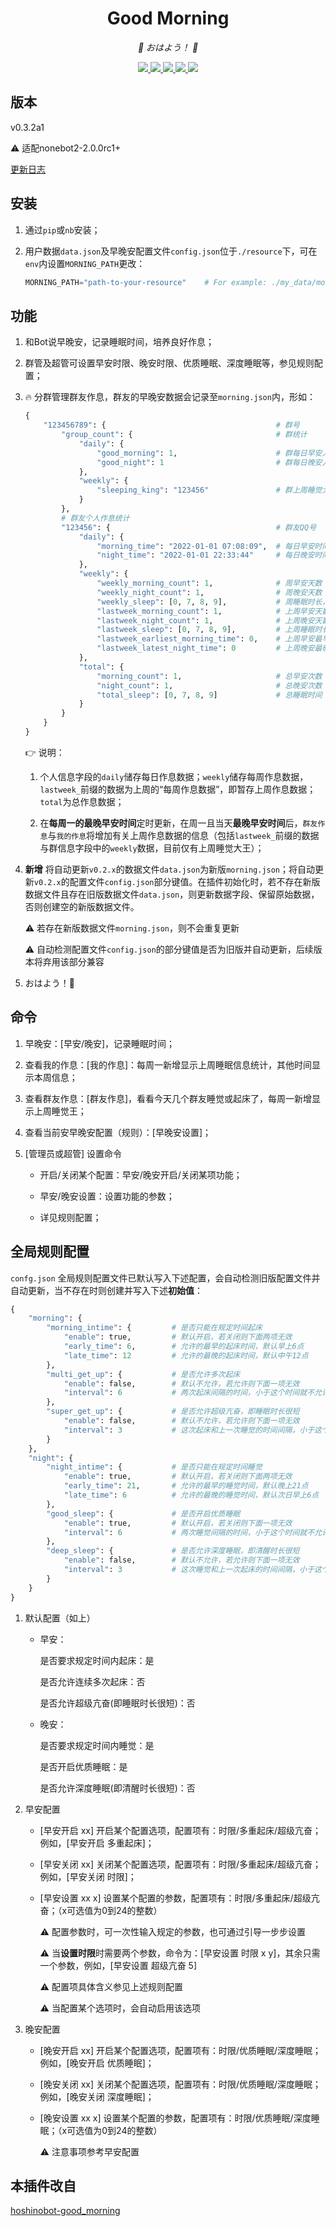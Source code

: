 <div align="center">

# Good Morning

<!-- prettier-ignore-start -->
<!-- markdownlint-disable-next-line MD036 -->
_🌈 おはよう！ 🌈_
<!-- prettier-ignore-end -->

</div>
<p align="center">
  
  <a href="https://github.com/MinatoAquaCrews/nonebot_plugin_morning/blob/beta/LICENSE">
    <img src="https://img.shields.io/github/license/MinatoAquaCrews/nonebot_plugin_morning?color=blue">
  </a>
  
  <a href="https://github.com/nonebot/nonebot2">
    <img src="https://img.shields.io/badge/nonebot2-2.0.0rc1+-green">
  </a>
  
  <a href="https://github.com/MinatoAquaCrews/nonebot_plugin_morning/releases/tag/v0.3.2a1">
    <img src="https://img.shields.io/github/v/release/MinatoAquaCrews/nonebot_plugin_morning?color=orange">
  </a>

  <a href="https://www.codefactor.io/repository/github/MinatoAquaCrews/nonebot_plugin_morning">
    <img src="https://img.shields.io/codefactor/grade/github/MinatoAquaCrews/nonebot_plugin_morning/beta?color=red">
  </a>

  <a href="https://github.com/MinatoAquaCrews/nonebot_plugin_morning">
    <img src="https://img.shields.io/pypi/dm/nonebot_plugin_morning">
  </a>
  
</p>

## 版本

v0.3.2a1

⚠ 适配nonebot2-2.0.0rc1+

[更新日志](https://github.com/MinatoAquaCrews/nonebot_plugin_morning/releases/tag/v0.3.2a1)

## 安装

1. 通过`pip`或`nb`安装；

2. 用户数据`data.json`及早晚安配置文件`config.json`位于`./resource`下，可在`env`内设置`MORNING_PATH`更改：

    ``` python
    MORNING_PATH="path-to-your-resource"    # For example: ./my_data/morning_resource/
    ```

## 功能

1. 和Bot说早晚安，记录睡眠时间，培养良好作息；

2. 群管及超管可设置早安时限、晚安时限、优质睡眠、深度睡眠等，参见规则配置；

3. 🔥 分群管理群友作息，群友的早晚安数据会记录至`morning.json`内，形如：

    ``` python
    {
        "123456789": {                                      # 群号
            "group_count": {                                # 群统计
                "daily": {
                    "good_morning": 1,                      # 群每日早安人数
                    "good_night": 1                         # 群每日晚安人数
                },
                "weekly": {
                    "sleeping_king": "123456"               # 群上周睡觉大王
                }
            },
            # 群友个人作息统计
            "123456": {                                     # 群友QQ号
                "daily": {
                    "morning_time": "2022-01-01 07:08:09",  # 每日早安时间
                    "night_time": "2022-01-01 22:33:44"     # 每日晚安时间
                },
                "weekly": {
                    "weekly_morning_count": 1,              # 周早安天数
                    "weekly_night_count": 1,                # 周晚安天数
                    "weekly_sleep": [0, 7, 8, 9],           # 周睡眠时长，列表形式：天/时/分/秒，例如0天7时8分9秒
                    "lastweek_morning_count": 1,            # 上周早安天数（暂存）
                    "lastweek_night_count": 1,              # 上周晚安天数（暂存）
                    "lastweek_sleep": [0, 7, 8, 9],         # 上周睡眠时长（暂存）
                    "lastweek_earliest_morning_time": 0,    # 上周早安最早的时间（暂存）
                    "lastweek_latest_night_time": 0         # 上周晚安最晚的时间（暂存）
                },
                "total": {
                    "morning_count": 1,                     # 总早安次数
                    "night_count": 1,                       # 总晚安次数
                    "total_sleep": [0, 7, 8, 9]             # 总睡眠时间
                }
            }       
        }
    }
    ```

    👉 说明：
    
    1. 个人信息字段的`daily`储存每日作息数据；`weekly`储存每周作息数据，`lastweek_`前缀的数据为上周的“每周作息数据”，即暂存上周作息数据；`total`为总作息数据；

    2. 在**每周一的最晚早安时间**定时更新，在周一且当天**最晚早安时间**后，`群友作息`与`我的作息`将增加有关上周作息数据的信息（包括`lastweek_`前缀的数据与群信息字段中的`weekly`数据，目前仅有上周睡觉大王）；

4. **新增** 将自动更新`v0.2.x`的数据文件`data.json`为新版`morning.json`；将自动更新`v0.2.x`的配置文件`config.json`部分键值。在插件初始化时，若不存在新版数据文件且存在旧版数据文件`data.json`，则更新数据字段、保留原始数据，否则创建空的新版数据文件。
   
   ⚠ 若存在新版数据文件`morning.json`，则不会重复更新

   ⚠ 自动检测配置文件`config.json`的部分键值是否为旧版并自动更新，后续版本将弃用该部分兼容

5. おはよう！🌈

## 命令

1. 早晚安：[早安/晚安]，记录睡眠时间；

2. 查看我的作息：[我的作息]：每周一新增显示上周睡眠信息统计，其他时间显示本周信息；

3. 查看群友作息：[群友作息]，看看今天几个群友睡觉或起床了，每周一新增显示上周睡觉王；

4. 查看当前安早晚安配置（规则）：[早晚安设置]；

5. [管理员或超管] 设置命令

    - 开启/关闭某个配置：早安/晚安开启/关闭某项功能；

    - 早安/晚安设置：设置功能的参数；

    - 详见规则配置；

## 全局规则配置

`confg.json` 全局规则配置文件已默认写入下述配置，会自动检测旧版配置文件并自动更新，当不存在时则创建并写入下述**初始值**：

``` python
{
    "morning": {
        "morning_intime": {         # 是否只能在规定时间起床
            "enable": true,         # 默认开启，若关闭则下面两项无效
            "early_time": 6,        # 允许的最早的起床时间，默认早上6点
            "late_time": 12         # 允许的最晚的起床时间，默认中午12点
        },
        "multi_get_up": {           # 是否允许多次起床
            "enable": false,        # 默认不允许，若允许则下面一项无效
            "interval": 6           # 两次起床间隔的时间，小于这个时间就不允许起床
        },
        "super_get_up": {           # 是否允许超级亢奋，即睡眠时长很短
            "enable": false,        # 默认不允许，若允许则下面一项无效
            "interval": 3           # 这次起床和上一次睡觉的时间间隔，小于这个时间就不允许起床，不怕猝死？给我睡！
        }
    },
    "night": {
        "night_intime": {           # 是否只能在规定时间睡觉
            "enable": true,         # 默认开启，若关闭则下面两项无效
            "early_time": 21,       # 允许的最早的睡觉时间，默认晚上21点
            "late_time": 6          # 允许的最晚的睡觉时间，默认次日早上6点
        },
        "good_sleep": {             # 是否开启优质睡眠
            "enable": true,         # 默认开启，若关闭则下面一项无效
            "interval": 6           # 两次睡觉间隔的时间，小于这个时间就不允许睡觉
        },
        "deep_sleep": {             # 是否允许深度睡眠，即清醒时长很短
            "enable": false,        # 默认不允许，若允许则下面一项无效
            "interval": 3           # 这次睡觉和上一次起床的时间间隔，小于这个时间就不允许睡觉，睡个锤子，快起床！
        }
    }
}
``` 

1. 默认配置（如上）

    - 早安：

		是否要求规定时间内起床：是

		是否允许连续多次起床：否

		是否允许超级亢奋(即睡眠时长很短)：否

    - 晚安：

		是否要求规定时间内睡觉：是

		是否开启优质睡眠：是
      
		是否允许深度睡眠(即清醒时长很短)：否

2. 早安配置
    
    - [早安开启 xx] 开启某个配置选项，配置项有：时限/多重起床/超级亢奋；例如，[早安开启 多重起床]；
    
    - [早安关闭 xx] 关闭某个配置选项，配置项有：时限/多重起床/超级亢奋；例如，[早安关闭 时限]；
    
    - [早安设置 xx x] 设置某个配置的参数，配置项有：时限/多重起床/超级亢奋；（x可选值为0到24的整数）
      
		⚠ 配置参数时，可一次性输入规定的参数，也可通过引导一步步设置
	  
		⚠ 当**设置时限**时需要两个参数，命令为：[早安设置 时限 x y]，其余只需一个参数，例如，[早安设置 超级亢奋 5]

		⚠ 配置项具体含义参见上述规则配置
		
		⚠ 当配置某个选项时，会自动启用该选项

3. 晚安配置
    
    - [晚安开启 xx] 开启某个配置选项，配置项有：时限/优质睡眠/深度睡眠；例如，[晚安开启 优质睡眠]；
    
    - [晚安关闭 xx] 关闭某个配置选项，配置项有：时限/优质睡眠/深度睡眠；例如，[晚安关闭 深度睡眠]；
    
    - [晚安设置 xx x] 设置某个配置的参数，配置项有：时限/优质睡眠/深度睡眠；（x可选值为0到24的整数）
      
		⚠ 注意事项参考早安配置

## 本插件改自

[hoshinobot-good_morning](https://github.com/azmiao/good_morning)
